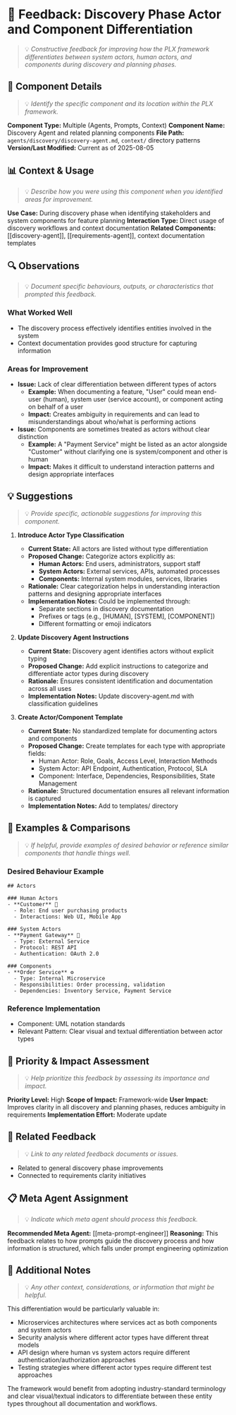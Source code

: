 # 📝 Feedback: Discovery Phase Actor and Component Differentiation
> 💡 *Constructive feedback for improving how the PLX framework differentiates between system actors, human actors, and components during discovery and planning phases.*

## 🎯 Component Details
> 💡 *Identify the specific component and its location within the PLX framework.*

**Component Type:** Multiple (Agents, Prompts, Context)
**Component Name:** Discovery Agent and related planning components
**File Path:** `agents/discovery/discovery-agent.md`, `context/` directory patterns
**Version/Last Modified:** Current as of 2025-08-05

## 📊 Context & Usage
> 💡 *Describe how you were using this component when you identified areas for improvement.*

**Use Case:** During discovery phase when identifying stakeholders and system components for feature planning
**Interaction Type:** Direct usage of discovery workflows and context documentation
**Related Components:** [[discovery-agent]], [[requirements-agent]], context documentation templates

## 🔍 Observations
> 💡 *Document specific behaviours, outputs, or characteristics that prompted this feedback.*

### What Worked Well
- The discovery process effectively identifies entities involved in the system
- Context documentation provides good structure for capturing information

### Areas for Improvement
- **Issue:** Lack of clear differentiation between different types of actors
  - **Example:** When documenting a feature, "User" could mean end-user (human), system user (service account), or component acting on behalf of a user
  - **Impact:** Creates ambiguity in requirements and can lead to misunderstandings about who/what is performing actions
- **Issue:** Components are sometimes treated as actors without clear distinction
  - **Example:** A "Payment Service" might be listed as an actor alongside "Customer" without clarifying one is system/component and other is human
  - **Impact:** Makes it difficult to understand interaction patterns and design appropriate interfaces

## 💡 Suggestions
> 💡 *Provide specific, actionable suggestions for improving this component.*

1. **Introduce Actor Type Classification**
   - **Current State:** All actors are listed without type differentiation
   - **Proposed Change:** Categorize actors explicitly as:
     - **Human Actors:** End users, administrators, support staff
     - **System Actors:** External services, APIs, automated processes
     - **Components:** Internal system modules, services, libraries
   - **Rationale:** Clear categorization helps in understanding interaction patterns and designing appropriate interfaces
   - **Implementation Notes:** Could be implemented through:
     - Separate sections in discovery documentation
     - Prefixes or tags (e.g., [HUMAN], [SYSTEM], [COMPONENT])
     - Different formatting or emoji indicators

2. **Update Discovery Agent Instructions**
   - **Current State:** Discovery agent identifies actors without explicit typing
   - **Proposed Change:** Add explicit instructions to categorize and differentiate actor types during discovery
   - **Rationale:** Ensures consistent identification and documentation across all uses
   - **Implementation Notes:** Update discovery-agent.md with classification guidelines

3. **Create Actor/Component Template**
   - **Current State:** No standardized template for documenting actors and components
   - **Proposed Change:** Create templates for each type with appropriate fields:
     - Human Actor: Role, Goals, Access Level, Interaction Methods
     - System Actor: API Endpoint, Authentication, Protocol, SLA
     - Component: Interface, Dependencies, Responsibilities, State Management
   - **Rationale:** Structured documentation ensures all relevant information is captured
   - **Implementation Notes:** Add to templates/ directory

## 🎨 Examples & Comparisons
> 💡 *If helpful, provide examples of desired behavior or reference similar components that handle things well.*

### Desired Behaviour Example
```
## Actors

### Human Actors
- **Customer** 👤
  - Role: End user purchasing products
  - Interactions: Web UI, Mobile App
  
### System Actors  
- **Payment Gateway** 🔌
  - Type: External Service
  - Protocol: REST API
  - Authentication: OAuth 2.0

### Components
- **Order Service** ⚙️
  - Type: Internal Microservice
  - Responsibilities: Order processing, validation
  - Dependencies: Inventory Service, Payment Service
```

### Reference Implementation
- Component: UML notation standards
- Relevant Pattern: Clear visual and textual differentiation between actor types

## 🚀 Priority & Impact Assessment
> 💡 *Help prioritize this feedback by assessing its importance and impact.*

**Priority Level:** High
**Scope of Impact:** Framework-wide
**User Impact:** Improves clarity in all discovery and planning phases, reduces ambiguity in requirements
**Implementation Effort:** Moderate update

## 🔗 Related Feedback
> 💡 *Link to any related feedback documents or issues.*

- Related to general discovery phase improvements
- Connected to requirements clarity initiatives

## 📋 Meta Agent Assignment
> 💡 *Indicate which meta agent should process this feedback.*

**Recommended Meta Agent:** [[meta-prompt-engineer]]
**Reasoning:** This feedback relates to how prompts guide the discovery process and how information is structured, which falls under prompt engineering optimization

## 📝 Additional Notes
> 💡 *Any other context, considerations, or information that might be helpful.*

This differentiation would be particularly valuable in:
- Microservices architectures where services act as both components and system actors
- Security analysis where different actor types have different threat models
- API design where human vs system actors require different authentication/authorization approaches
- Testing strategies where different actor types require different test approaches

The framework would benefit from adopting industry-standard terminology and clear visual/textual indicators to differentiate between these entity types throughout all documentation and workflows.